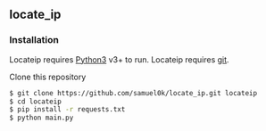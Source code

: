 ## locate_ip


### Installation

Locateip requires [Python3](https://www.python.org/download/releases/3.0/) v3+ to run.
Locateip requires [git](https://git-scm.com/).

Clone this repository
```sh
$ git clone https://github.com/samuel0k/locate_ip.git locateip
$ cd locateip
$ pip install -r requests.txt
$ python main.py
```

